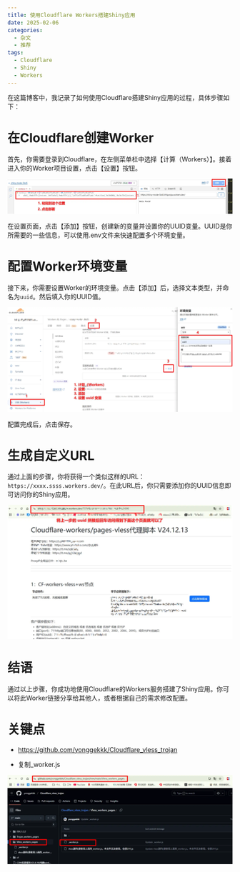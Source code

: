 ```yaml
---
title: 使用Cloudflare Workers搭建Shiny应用
date: 2025-02-06
categories: 
  - 杂文
  - 推荐
tags:
  - Cloudflare
  - Shiny
  - Workers
---
```


在这篇博客中，我记录了如何使用Cloudflare搭建Shiny应用的过程，具体步骤如下：

# 在Cloudflare创建Worker

首先，你需要登录到Cloudflare，在左侧菜单栏中选择【计算（Workers）】。接着进入你的Worker项目设置，点击【设置】按钮。

![Cloudflare Workers设置](https://github.com/hfshaobing/picx-images-hosting/raw/master/20250206/Snipaste_2025-02-06_08-07-37.32hrkor3p2m0.webp)

在设置页面，点击【添加】按钮，创建新的变量并设置你的UUID变量。UUID是你所需要的一些信息，可以使用.env文件来快速配置多个环境变量。

# 配置Worker环境变量

接下来，你需要设置Worker的环境变量。点击【添加】后，选择文本类型，并命名为`uuid`。然后填入你的UUID值。

![Cloudflare Workers环境变量](https://github.com/hfshaobing/picx-images-hosting/raw/master/20250206/Snipaste_2025-02-06_08-13-51.1y0sl56fvp9c.webp)

配置完成后，点击保存。

# 生成自定义URL

通过上面的步骤，你将获得一个类似这样的URL：`https://xxxx.ssss.workers.dev/`。在此URL后，你只需要添加你的UUID信息即可访问你的Shiny应用。

![Cloudflare Worker自定义URL](https://github.com/hfshaobing/picx-images-hosting/raw/master/20250206/Snipaste_2025-02-06_08-49-00.glec40xekaw.webp)

# 结语 

通过以上步骤，你成功地使用Cloudflare的Workers服务搭建了Shiny应用。你可以将此Worker链接分享给其他人，或者根据自己的需求修改配置。

# 关键点

- https://github.com/yonggekkk/Cloudflare_vless_trojan

- 复制_worker.js

![](https://github.com/hfshaobing/picx-images-hosting/raw/master/20250206/Snipaste_2025-02-06_08-54-06.kyclexmz8hs.webp)